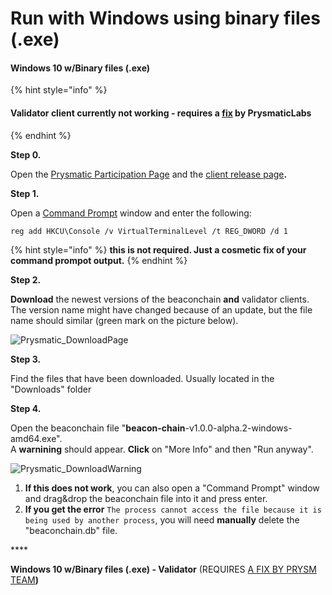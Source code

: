 # Run with Windows using binary files \(.exe\)

#### Windows 10 w/Binary files \(.exe\) 

{% hint style="info" %}
#### Validator client currently not working - requires a [fix](https://github.com/prysmaticlabs/prysm/issues/5456#issue-601128068) by PrysmaticLabs
{% endhint %}

**Step 0.**

Open the [Prysmatic Participation Page](https://prylabs.net/participate) and the [client release page](https://github.com/prysmaticlabs/prysm/releases)**.**

**Step 1.**

Open a [Command Prompt](https://www.wikihow.com/Open-the-Command-Prompt-in-Windows) window and enter the following: 

`reg add HKCU\Console /v VirtualTerminalLevel /t REG_DWORD /d 1`

{% hint style="info" %}
 **this is not required. Just a cosmetic fix of your command prompot output.**
{% endhint %}



**Step 2.**

**Download** the newest versions of the beaconchain **and** validator clients. The version name might have changed because of an update, but the file name should similar \(green mark on the picture below\).

![Prysmatic\_DownloadPage](https://user-images.githubusercontent.com/26490734/79451678-33b69c80-7fe7-11ea-80c8-b92c75fbb937.png)

**Step 3.**

Find the files that have been downloaded. Usually located in the "Downloads" folder

**Step 4.**

Open the beaconchain file  "**beacon-chain**-v1.0.0-alpha.2-windows-amd64.exe".   
A **warnining** should appear. **Click** on "More Info" and then "Run anyway".

![Prysmatic\_DownloadWarning](https://user-images.githubusercontent.com/26490734/79451935-a1fb5f00-7fe7-11ea-875d-f443afe24b09.png)

1. **If this does not work**, you can also open a "Command Prompt" window and drag&drop the beaconchain file into it and press enter.
2. **If you get the error** `The process cannot access the file because it is being used by another process`,  you will need **manually** delete the "beaconchain.db" file.

\*\*\*\*

**Windows 10 w/Binary files \(.exe\) - Validator** \(REQUIRES [A FIX BY PRYSM TEAM](https://github.com/prysmaticlabs/prysm/issues/5456#issue-601128068)**\)**

